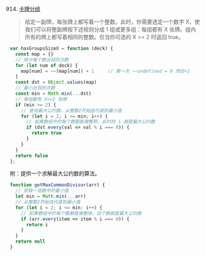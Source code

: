 914. [卡牌分组](https://leetcode-cn.com/problems/x-of-a-kind-in-a-deck-of-cards/)

> 给定一副牌，每张牌上都写着一个整数。此时，你需要选定一个数字 X，使我们可以将整副牌按下述规则分成 1 组或更多组：每组都有 X 张牌。组内所有的牌上都写着相同的整数。仅当你可选的 X >= 2 时返回 true。

```js
var hasGroupsSizeX = function (deck) {
  const map = {}
  // 统计每个数出现的次数
  for (let num of deck) {
    map[num] = ~~(map[num]) + 1     // 第一次 ~~undefined = 0 然后+1
  }
  const dst = Object.values(map)
  // 最小出现的次数
  const min = Math.min(...dst)
  // 每组都有 X>=2 张牌
  if (min >= 2) {
    // 查找最大公约数，从整数2开始迭代直到最小值
    for (let i = 2; i <= min; i++) {
      // 如果数组中的每个数都能被整除，此时的 i 就是最大公约数
      if (dst.every(val => val % i === 0)) {
        return true
      }
    }
  }
  return false
};
```


附：提供一个求解最大公约数的算法。

```js
function getMaxCommonDivisor(arr) {
  // 获取一组数中的最小值
  let min = Math.min(...arr)
  // 从整数2开始迭代直到最小值
  for (let i = 2; i <= min; i++) {
    // 如果数组中的每个数都能被整除，这个数就是最大公约数
    if (arr.every(item => item % i === 0)) {
      return i
    }
  }
  return null
}
```